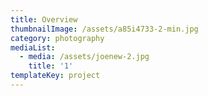 ```yaml
---
title: Overview
thumbnailImage: /assets/a85i4733-2-min.jpg
category: photography
mediaList:
  - media: /assets/joenew-2.jpg
    title: '1'
templateKey: project
---
```


